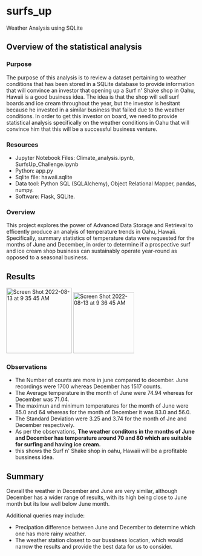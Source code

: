 # surfs_up
Weather Analysis using SQLite
## Overview of the statistical analysis
### Purpose
The purpose of this analysis is to review a dataset pertaining to weather conditions that has been stored in a SQLite database to provide information that will convince an investor that opening up a Surf n' Shake shop in Oahu, Hawaii is a good business idea. The idea is that the shop will sell surf boards and ice cream throughout the year, but the investor is hesitant because he invested in a similar business that failed due to the weather conditions. In order to get this investor on board, we need to provide statistical analysis specifically on the weather conditions in Oahu that will convince him that this will be a successful business venture.
### Resources
* Jupyter Notebook Files: Climate_analysis.ipynb, SurfsUp_Challenge.ipynb
* Python: app.py
* Sqlite file: hawaii.sqlite
* Data tool: Python SQL (SQLAlchemy), Object Relational Mapper, pandas, numpy.
* Software: Flask, SQLite.
### Overview
This project explores the power of Advanced Data Storage and Retrieval to efficently produce an analyis of temperature trends in Oahu, Hawaii. Specifically, summary statistics of temperature data were requested for the months of June and December, in order to determine if a prospective surf and ice cream shop business can sustainably operate year-round as opposed to a seasonal business.
## Results
<img width="173" alt="Screen Shot 2022-08-13 at 9 35 45 AM" src="https://user-images.githubusercontent.com/107584361/184502980-cf5990b2-be87-4d5a-a100-dae3220fd345.png"> <img width="161" alt="Screen Shot 2022-08-13 at 9 36 45 AM" src="https://user-images.githubusercontent.com/107584361/184502986-4aaa5fcd-d9e0-4073-9515-2c5422219fb9.png">

### Observations
* The Number of counts are more in june compared to december. June recordings were 1700 whereas December has 1517 counts.
* The Average temperature in the month of June were 74.94 whereas for December was 71.04.
* The maximun and minimum temperatures for the month of June were 85.0 and 64 whereas for the month of December it was 83.0 and 56.0.
* The Standard Deviation were 3.25 and 3.74 for the month of Jne and December respectively.
* As per the observations, **The weather conditons in the months of June and December has temperature around 70 and 80 which are suitable for surfing and having ice cream.**
* this shows the Surf n' Shake shop in oahu, Hawaii will be a profitable bussiness idea.
## Summary
Oevrall the weather in December and June are very similar, although December has a wider range of results, with its high being close to June month but its low well below June month.

Additional queries may include: 
* Precipation difference between June and December to determine which one has more rainy weather.
* The weather station closest to our bussiness location, which would narrow the results and provide the best data for us to consider.
